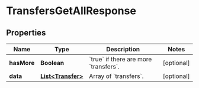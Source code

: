 

# TransfersGetAllResponse


## Properties

| Name | Type | Description | Notes |
|------------ | ------------- | ------------- | -------------|
|**hasMore** | **Boolean** | &#x60;true&#x60; if there are more &#x60;transfers&#x60;. |  [optional] |
|**data** | [**List&lt;Transfer&gt;**](Transfer.md) | Array of &#x60;transfers&#x60;. |  [optional] |



